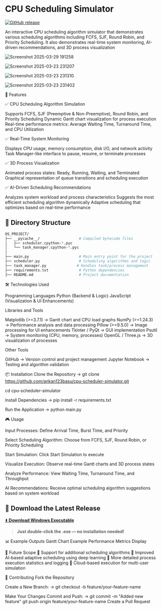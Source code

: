 # CPU Scheduling Simulator

[![GitHub release](https://img.shields.io/github/v/release/ankan123basu/OS-PROJ-SmartCPUSim?style=for-the-badge&label=Latest%20Release)](https://github.com/ankan123basu/OS-PROJ-SmartCPUSim/releases/latest)

An interactive CPU scheduling algorithm simulator that demonstrates various scheduling algorithms including FCFS, SJF, Round Robin, and Priority Scheduling.
It also demonstrates real-time system monitoring, AI-driven recommendations, and 3D process visualization
 
![Screenshot 2025-03-29 191258](https://github.com/user-attachments/assets/9793beef-aaa2-460d-a149-6e7bed0c341d)

![Screenshot 2025-03-23 231207](https://github.com/user-attachments/assets/ee9bb555-c05e-4229-bdfa-22ccd1ee7c43)

![Screenshot 2025-03-23 231310](https://github.com/user-attachments/assets/11a3ee6b-e68c-4123-96fe-759f1708197a)

![Screenshot 2025-03-23 231402](https://github.com/user-attachments/assets/c97307e6-1373-4aba-be23-9601b28e8288)

🚀 Features

✅ CPU Scheduling Algorithm Simulation

Supports FCFS, SJF (Preemptive & Non-Preemptive), Round Robin, and Priority Scheduling
Dynamic Gantt chart visualization for process execution
Real-time performance metrics: Average Waiting Time, Turnaround Time, and CPU Utilization


✅ Real-Time System Monitoring

Displays CPU usage, memory consumption, disk I/O, and network activity
Task Manager-like interface to pause, resume, or terminate processes

✅ 3D Process Visualization

Animated process states: Ready, Running, Waiting, and Terminated
Graphical representation of queue transitions and scheduling execution

✅ AI-Driven Scheduling Recommendations

Analyzes system workload and process characteristics
Suggests the most efficient scheduling algorithm dynamically
Adaptive scheduling that optimizes based on real-time performance

## 📁 Directory Structure
```bash
OS_PROJECT/
├── __pycache__/                  # Compiled bytecode files
│   ├── scheduler.cpython-*.pyc
│   └── task_manager.cpython-*.pyc
│
├── main.py                       # Main entry point for the project
├── scheduler.py                  # Scheduling algorithms and logic
├── task_manager.py              # Handles task/process management
├── requirements.txt              # Python dependencies
├── README.md                     # Project documentation
```

🛠 Technologies Used

Programming Languages
Python (Backend & Logic)
JavaScript (Visualization & UI Enhancements)


Libraries and Tools

Matplotlib (>=3.7.1) → Gantt chart and CPU load graphs
NumPy (>=1.24.3) → Performance analysis and data processing
Pillow (>=9.5.0) → Image processing for UI enhancements
Tkinter / PyQt → GUI implementation
Psutil → System monitoring (CPU, memory, processes)
OpenGL / Three.js → 3D visualization of processes

Other Tools

GitHub → Version control and project management
Jupyter Notebook → Testing and algorithm validation

📦 Installation
Clone the Repository ->
git clone https://github.com/ankan123basu/cpu-scheduler-simulator.git

cd cpu-scheduler-simulator

Install Dependencies ->
pip install -r requirements.txt

Run the Application ->
python main.py

🎮 Usage

Input Processes: Define Arrival Time, Burst Time, and Priority

Select Scheduling Algorithm: Choose from FCFS, SJF, Round Robin, or Priority Scheduling

Start Simulation: Click Start Simulation to execute

Visualize Execution: Observe real-time Gantt charts and 3D process states

Analyze Performance: View Waiting Time, Turnaround Time, and Throughput

AI Recommendations: Receive optimal scheduling algorithm suggestions based on system workload

## 🚀 Download the Latest Release

[⬇️ **Download Windows Executable**](https://github.com/ankan123basu/OS-PROJ-SmartCPUSim/releases/latest/download/main.exe)

> **Just double-click the .exe — no installation needed!**

📊 Example Outputs
Gantt Chart Example
Performance Metrics Display

📌 Future Scope
🔹 Support for additional scheduling algorithms
🔹 Improved AI-based adaptive scheduling using deep learning
🔹 More detailed process execution statistics and logging
🔹 Cloud-based execution for multi-user simulation

🤝 Contributing
Fork the Repository

Create a New Branch: ->
git checkout -b feature/your-feature-name

Make Your Changes
Commit and Push: ->
git commit -m "Added new feature"
git push origin feature/your-feature-name
Create a Pull Request
